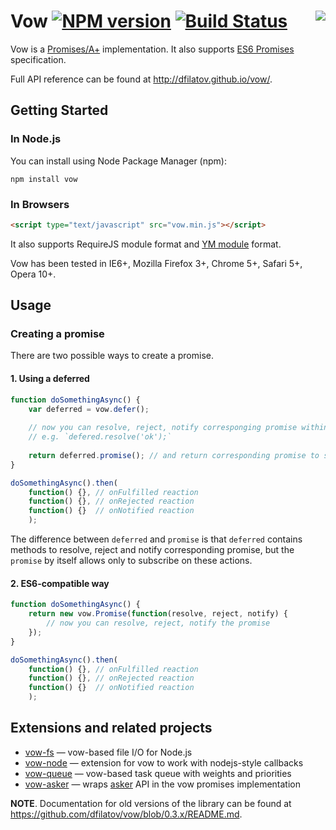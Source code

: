 <a href="http://promises-aplus.github.com/promises-spec"><img src="http://promises-aplus.github.com/promises-spec/assets/logo-small.png" align="right" /></a>
Vow [![NPM version](https://badge.fury.io/js/vow.png)](http://badge.fury.io/js/vow) [![Build Status](https://secure.travis-ci.org/dfilatov/vow.png)](http://travis-ci.org/dfilatov/vow)
=========

Vow is a [Promises/A+](http://promisesaplus.com/) implementation.
It also supports [ES6 Promises](https://people.mozilla.org/~jorendorff/es6-draft.html#sec-promise-objects) specification.

Full API reference can be found at http://dfilatov.github.io/vow/.

Getting Started
---------------
### In Node.js ###
You can install using Node Package Manager (npm):

    npm install vow

### In Browsers ###
```html
<script type="text/javascript" src="vow.min.js"></script>
```
It also supports RequireJS module format and [YM module](https://github.com/ymaps/modules) format.

Vow has been tested in IE6+, Mozilla Firefox 3+, Chrome 5+, Safari 5+, Opera 10+.

Usage
-----
### Creating a promise ###
There are two possible ways to create a promise.
#### 1. Using a deferred ####
```js
function doSomethingAsync() {
    var deferred = vow.defer();
    
    // now you can resolve, reject, notify corresponging promise within `deferred`
    // e.g. `defered.resolve('ok');`
        
    return deferred.promise(); // and return corresponding promise to subscribe to reactions
}

doSomethingAsync().then(
    function() {}, // onFulfilled reaction
    function() {}, // onRejected reaction
    function() {}  // onNotified reaction
    );
```
The difference between `deferred` and `promise` is that `deferred` contains methods to resolve, reject and notify corresponding promise, but the `promise` by itself allows only to subscribe on these actions.

#### 2. ES6-compatible way ####
```js
function doSomethingAsync() {
    return new vow.Promise(function(resolve, reject, notify) {
        // now you can resolve, reject, notify the promise
    });
}

doSomethingAsync().then(
    function() {}, // onFulfilled reaction
    function() {}, // onRejected reaction
    function() {}  // onNotified reaction
    );
```

Extensions and related projects
-------------------------------
  * [vow-fs](https://github.com/dfilatov/vow-fs) — vow-based file I/O for Node.js
  * [vow-node](https://github.com/dfilatov/vow-node) — extension for vow to work with nodejs-style callbacks
  * [vow-queue](https://github.com/dfilatov/vow-queue) — vow-based task queue with weights and priorities
  * [vow-asker](https://github.com/nodules/vow-asker) — wraps [asker](https://github.com/nodules/asker) API in the vow promises implementation

**NOTE**. Documentation for old versions of the library can be found at https://github.com/dfilatov/vow/blob/0.3.x/README.md.
